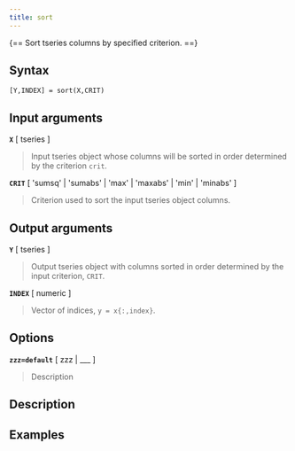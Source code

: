 ```yaml
---
title: sort
---
```




{== Sort tseries columns by specified criterion. ==}


## Syntax 

    [Y,INDEX] = sort(X,CRIT)


## Input arguments 

__`X`__ [ tseries ] 
> 
> Input tseries object whose columns will be sorted
> in order determined by the criterion `crit`.
> 

__`CRIT`__ [ 'sumsq' | 'sumabs' | 'max' | 'maxabs' | 'min' | 'minabs' ] 
> 
> Criterion used to sort the input tseries object columns.
> 

## Output arguments 

__`Y`__ [ tseries ] 
> 
> Output tseries object with columns sorted in order
> determined by the input criterion, `CRIT`.
> 

__`INDEX`__ [ numeric ] 
> 
> Vector of indices, `y = x{:,index}`.
> 

## Options 

__`zzz=default`__ [ zzz | ___ ]
> 
> Description
> 


## Description 



## Examples

```matlab
```

